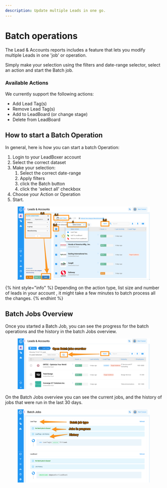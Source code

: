 ```yaml
---
description: Update multiple Leads in one go.
---
```


# Batch operations

The Lead & Accounts reports includes a feature that lets you modify multiple Leads in one 'job' or operation.

Simply make your selection using the filters and date-range selector, select an action and start the Batch job.

### Available Actions

We currently support the following  actions:

* Add Lead Tag(s)
* Remove Lead Tag(s)
* Add to LeadBoard (or change stage)
* Delete from LeadBoard

## How to start a Batch Operation

In general, here is how you can start a batch Operation:

1. Login to your LeadBoxer account&#x20;
2. Select the correct dataset&#x20;
3. Make your selection:
   1. Select the correct date-range
   2. Apply filters&#x20;
   3. click the Batch button
   4. click the 'select all' checkbox
4. Choose your Action or Operation
5. Start.

<figure><img src="../../.gitbook/assets/LeadBoxer_App.png" alt=""><figcaption></figcaption></figure>

{% hint style="info" %}
Depending on the action type, list size and number of leads in your account , it might take a few minutes to batch process all the changes.
{% endhint %}

## Batch Jobs Overview

Once you started a Batch Job, you can see the progress for the batch operations and the history in the batch Jobs overview.

<figure><img src="../../.gitbook/assets/LeadBoxer_App (1).png" alt=""><figcaption></figcaption></figure>

On the Batch Jobs overview you can see the current jobs, and the history of jobs that were run in the last 30 days.

<figure><img src="../../.gitbook/assets/LeadBoxer_App (2).png" alt=""><figcaption></figcaption></figure>
